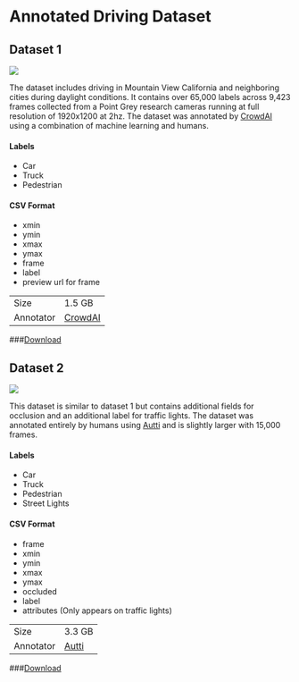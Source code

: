 # Annotated Driving Dataset


## Dataset 1 

![](./images/crowdai.png)

The dataset includes driving in Mountain View California and neighboring cities during daylight conditions. It contains over 65,000 labels across 9,423 frames collected from a Point Grey research cameras running at full resolution of 1920x1200 at 2hz. The dataset was annotated by [CrowdAI](http://crowdai.com) using a combination of machine learning and humans. 

#### Labels 

- Car 
- Truck 
- Pedestrian 

#### CSV Format

- xmin
- ymin
- xmax
- ymax
- frame
- label
- preview url for frame

<table>
<tr>
    <td>Size</td>
    <td>1.5 GB</td>
</tr>
<tr>
    <td>Annotator</td>
    <td><a href="http://crowdai.com">CrowdAI</td>
</tr>
</table>

###[Download](http://bit.ly/udacity-annoations-crowdai)


## Dataset 2 

![](./images/auttico.png)

This dataset is similar to dataset 1 but contains additional fields for occlusion and an additional label for traffic lights. The dataset was annotated entirely by humans using [Autti](http://autti.co) and is slightly larger with 15,000 frames. 

#### Labels 

- Car 
- Truck 
- Pedestrian
- Street Lights 

#### CSV Format
- frame 
- xmin
- ymin
- xmax
- ymax
- occluded
- label
- attributes (Only appears on traffic lights)

<table>
<tr>
    <td>Size</td>
    <td>3.3 GB</td>
</tr>
<tr>
    <td>Annotator</td>
    <td><a href="http://autti.co/">Autti</td>
</tr>
</table>

###[Download](http://bit.ly/udacity-annotations-autti)
